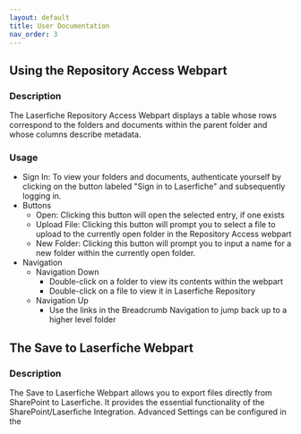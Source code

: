 ```yaml
---
layout: default
title: User Documentation
nav_order: 3
---
```


## Using the Repository Access Webpart

### Description
The Laserfiche Repository Access Webpart displays a table whose rows
correspond to the folders and documents within the parent folder and whose columns describe metadata.

### Usage
- Sign In: To view your folders and documents, authenticate yourself
by clicking on the button labeled "Sign in to Laserfiche" and
subsequently logging in.
- Buttons
    - Open: Clicking this button will open the selected entry, if one exists
    - Upload File: Clicking this button will prompt you to select a file to upload to the currently open folder in the Repository Access webpart
    - New Folder: Clicking this button will prompt you to input a name for a new folder within the currently open folder.
- Navigation
    - Navigation Down
        - Double-click on a folder to view its contents within the webpart
        - Double-click on a file to view it in Laserfiche Repository
    - Navigation Up
        - Use the links in the Breadcrumb Navigation to jump back up to a higher level folder

## The Save to Laserfiche Webpart

### Description
The Save to Laserfiche Webpart allows you to export files directly from SharePoint to Laserfiche. It provides the essential functionality
          of the SharePoint/Laserfiche Integration. Advanced Settings can be
          configured in the
